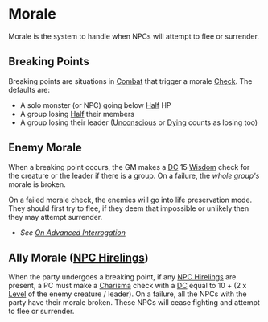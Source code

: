 # Morale

Morale is the system to handle when NPCs will attempt to flee or surrender.

## Breaking Points

Breaking points are situations in [Combat](../Combat/Combat.md) that trigger a morale [Check](../Core%20Procedures/Check.md). The defaults are:

- A solo monster (or NPC) going below [Half](../Core%20Procedures/Half.md) HP
- A group losing [Half](../Core%20Procedures/Half.md) their members
- A group losing their leader ([Unconscious](../Conditions/Unconscious.md) or [Dying](../Conditions/Dying.md) counts as losing too)

## Enemy Morale

When a breaking point occurs, the GM makes a [DC](../Core%20Procedures/DC.md) 15 [Wisdom](../../Player%20Characters/The%20Ability%20Scores/Wisdom.md) check for the creature or the leader if there is a group. On a failure, the *whole group's* morale is broken.

On a failed morale check, the enemies will go into life preservation mode. They should first try to flee, if they deem that impossible or unlikely then they may attempt surrender.

- *See [On Advanced Interrogation](../../Resources%20for%20GMs/Foreword/Author's%20Notes/On%20Advanced%20Interrogation.md)*

## Ally Morale ([NPC Hirelings](Stronghold%20Rules/NPC%20Hirelings.md))

When the party undergoes a breaking point, if any [NPC Hirelings](Stronghold%20Rules/NPC%20Hirelings.md) are present, a PC must make a [Charisma](../../Player%20Characters/The%20Ability%20Scores/Charisma.md) check with a [DC](../Core%20Procedures/DC.md) equal to 10 + (2 x [Level](../../Player%20Characters/Derived%20Statistics/Level.md) of the enemy creature / leader). On a failure, all the NPCs with the party have their morale broken. These NPCs will cease fighting and attempt to flee or surrender.
